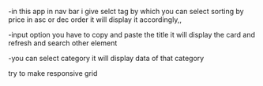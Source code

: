 -in this app in nav bar i give selct tag by which you can select sorting by price in asc or dec order it will display it accordingly,,


-input option you have to copy and paste the title it will display the card and refresh and search other element

-you can select category it will display data of that category


try to make responsive grid

